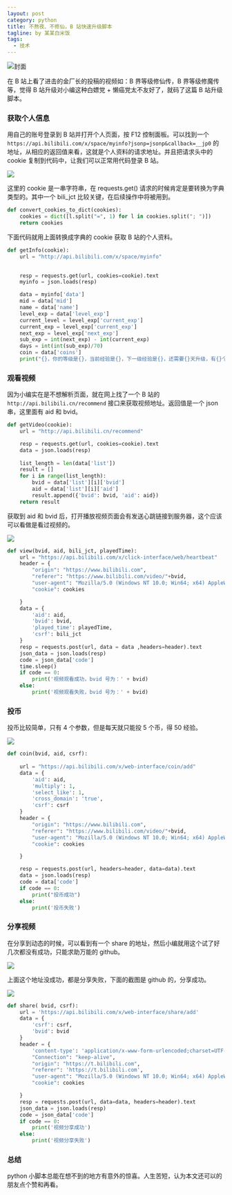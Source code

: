 ```yaml
---
layout: post
category: python
title: 不熬夜、不修仙，B 站快速升级脚本
tagline: by 某某白米饭
tags:
  - 技术
---
```


![封面](https://files.mdnice.com/user/15960/aac8c608-7db6-480f-be82-3250c98090ed.jpg)

在 B 站上看了进击的金厂长的投稿的视频如：B 界等级修仙传，B 界等级修魔传等，觉得 B 站升级对小编这种白嫖党 + 懒癌党太不友好了，就码了这篇 B 站升级脚本。
<!--more-->
### 获取个人信息

用自己的账号登录到 B 站并打开个人页面，按 F12 控制面板。可以找到一个 `https://api.bilibili.com/x/space/myinfo?jsonp=jsonp&callback=__jp0` 的地址，从相应的返回值来看，这就是个人资料的请求地址。并且把请求头中的 cookie 复制到代码中，让我们可以正常用代码登录 B 站。

![](https://files.mdnice.com/user/15960/c19a0325-5ecf-4f22-82eb-e5c4305ef3f2.png)

这里的 cookie 是一串字符串，在 requests.get() 请求的时候肯定是要转换为字典类型的。其中一个 bili_jct 比较关键，在后续操作中将被用到。

```python
def convert_cookies_to_dict(cookies):
    cookies = dict([l.split("=", 1) for l in cookies.split("; ")])
    return cookies
```

下面代码就用上面转换成字典的 cookie 获取 B 站的个人资料。

```python
def getInfo(cookie):
    url = "http://api.bilibili.com/x/space/myinfo"

    
    resp = requests.get(url, cookies=cookie).text
    myinfo = json.loads(resp)

    data = myinfo['data']
    mid = data['mid']
    name = data['name']
    level_exp = data['level_exp']
    current_level = level_exp['current_exp']
    current_exp = level_exp['current_exp']
    next_exp = level_exp['next_exp']
    sub_exp = int(next_exp) - int(current_exp)
    days = int(int(sub_exp)/70)
    coin = data['coins']
    print("{}，你的等级是{}，当前经验是{}，下一级经验是{}，还需要{}天升级，有{}个硬币".format(name, current_level,current_exp,next_exp,days,coin))
```

### 观看视频

因为小编实在是不想解析页面，就在网上找了一个 B 站的 `http://api.bilibili.cn/recommend` 接口来获取视频地址。返回值是一个 json 串，这里面有 aid 和 bvid。

```python
def getVideo(cookie):
    url = "http://api.bilibili.cn/recommend"

    resp = requests.get(url, cookies=cookie).text
    data = json.loads(resp)
    
    list_length = len(data['list'])
    result = []
    for i in range(list_length):
        bvid = data['list'][i]['bvid']
        aid = data['list'][i]['aid']
        result.append({'bvid': bvid, 'aid': aid})
    return result
```

获取到 aid 和 bvid 后，打开播放视频页面会有发送心跳链接到服务器，这个应该可以看做是看过视频的。

![](https://files.mdnice.com/user/15960/8e9b13c5-04ee-48f9-a340-7dfb46a69640.png)

```python
def view(bvid, aid, bili_jct, playedTime):
    url = "https://api.bilibili.com/x/click-interface/web/heartbeat"
    header = {
        "origin": "https://www.bilibili.com",
        "referer": "https://www.bilibili.com/video/"+bvid,
        "user-agent": "Mozilla/5.0 (Windows NT 10.0; Win64; x64) AppleWebKit/537.36 (KHTML, like Gecko) Chrome/96.0.4664.93 Safari/537.36",
        "cookie": cookies

    }
    data = {
        'aid': aid,
        'bvid': bvid,
        'played_time': playedTime,
        'csrf': bili_jct
    }
    resp = requests.post(url, data = data ,headers=header).text
    json_data = json.loads(resp)
    code = json_data['code']
    time.sleep()
    if code == 0:
        print('视频观看成功，bvid 号为：' + bvid)
    else:
        print('视频观看失败，bvid 号为：' + bvid)
```

### 投币

投币比较简单，只有 4 个参数，但是每天就只能投 5 个币，得 50 经验。

![](https://files.mdnice.com/user/15960/c7402819-ed30-4cdd-8a4e-18ab4e175235.png)

```python
def coin(bvid, aid, csrf):
    
    url = "https://api.bilibili.com/x/web-interface/coin/add"
    data = {
        'aid': aid,
        'multiply': 1,
        'select_like': 1,
        'cross_domain': 'true',
        'csrf': csrf
    }
    header = {
        "origin": "https://www.bilibili.com",
        "referer": "https://www.bilibili.com/video/"+bvid,
        "user-agent": "Mozilla/5.0 (Windows NT 10.0; Win64; x64) AppleWebKit/537.36 (KHTML, like Gecko) Chrome/96.0.4664.93 Safari/537.36",
        "cookie": cookies

    }

    resp = requests.post(url, headers=header, data=data).text
    data = json.loads(resp)
    code = data['code']
    if code == 0:
        print("投币成功")
    else:
        print('投币失败')
```


### 分享视频

在分享到动态的时候，可以看到有一个 share 的地址，然后小编就用这个试了好几次都没有成功，只能求助万能的 github。

![](https://files.mdnice.com/user/15960/eb13eed2-46e3-4047-ba00-42908056c16f.png)

上面这个地址没成功，都是分享失败，下面的截图是 github 的，分享成功。

![](https://files.mdnice.com/user/15960/950cf114-f51e-47bc-8190-ac60065482f7.png)

```python
def share( bvid, csrf):
    url = 'https://api.bilibili.com/x/web-interface/share/add'
    data = {
        'csrf': csrf,
        'bvid': bvid
    }
    header = {
        'content-type': 'application/x-www-form-urlencoded;charset=UTF-8',
        "Connection": "keep-alive",
        "origin": "https://t.bilibili.com",
        "referer": 'https://t.bilibili.com',
        "user-agent": "Mozilla/5.0 (Windows NT 10.0; Win64; x64) AppleWebKit/537.36 (KHTML, like Gecko) Chrome/96.0.4664.93 Safari/537.36",
        "cookie": cookies

    }
    resp = requests.post(url, data=data, headers=header).text
    json_data = json.loads(resp)
    code = json_data['code']
    if code == 0:
        print('视频分享成功')
    else:
        print('视频分享失败')
```

### 总结

python 小脚本总能在想不到的地方有意外的惊喜。人生苦短，认为本文还可以的朋友点个赞和再看。
